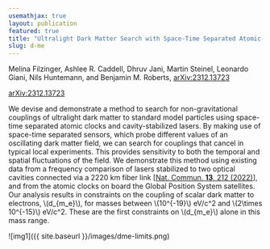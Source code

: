 ```yaml
---
usemathjax: true
layout: publication
featured: true
title: "Ultralight Dark Matter Search with Space-Time Separated Atomic Clocks and Cavities"
slug: d-me
---
```


Melina Filzinger, Ashlee R. Caddell, Dhruv Jani, Martin Steinel, Leonardo Giani, Nils Huntemann, and Benjamin M. Roberts, [arXiv:2312.13723](https://arxiv.org/abs/2312.13723)

<!-- [doi: 10.1103/PhysRevD.108.083030](https://journals.aps.org/prd/abstract/10.1103/PhysRevD.108.083030) -->

[arXiv:2312.13723](https://arxiv.org/abs/2312.13723)

We devise and demonstrate a method to search for non-gravitational couplings of ultralight dark matter to standard model particles using space-time separated atomic clocks and cavity-stabilized lasers. By making use of space-time separated sensors, which probe different values of an oscillating dark matter field, we can search for couplings that cancel in typical local experiments. This provides sensitivity to both the temporal and spatial fluctuations of the field. We demonstrate this method using existing data from a frequency comparison of lasers stabilized to two optical cavities connected via a 2220 km fiber link [[Nat. Commun. **13**, 212 (2022)](https://www.nature.com/articles/s41467-021-27884-3)], and from the atomic clocks on board the Global Position System satellites. Our analysis results in constraints on the coupling of scalar dark matter to electrons, \\(d_{m_e}\\), for masses between \\(10^{-19}\\) eV/c^2 and \\(2\times 10^{-15}\\) eV/c^2. These are the first constraints on \\(d_{m_e}\\) alone in this mass range.

![img1]({{ site.baseurl }}/images/dme-limits.png)
